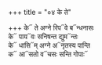 +++
title = "०४ के ते"

+++
के᳓ ते अग्ने रिप᳓वे ब᳓न्धनासः  
के᳓ पाय᳓वः सनिषन्त द्युम᳓न्तः  
के᳓ धासि᳓म् अग्ने अ᳓नृतस्य पान्ति  
क᳓ आ᳓सतो व᳓चसः सन्ति गोपाः᳓